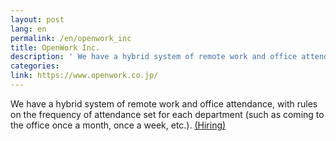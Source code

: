 ```yaml
---
layout: post
lang: en
permalink: /en/openwork_inc
title: OpenWork Inc.
description: ' We have a hybrid system of remote work and office attendance, with rules on the frequency of attendance set for each department (such as coming to the office once a month, once a week, etc.). (Hiring) '
categories: 
link: https://www.openwork.co.jp/
---
```


<p>We have a hybrid system of remote work and office attendance, with rules on the frequency of attendance set for each department (such as coming to the office once a month, once a week, etc.). <a href="https://www.openwork.co.jp/recruit/">(Hiring)</a></p>
